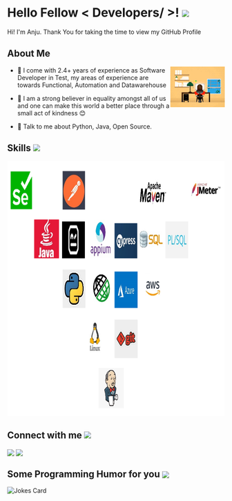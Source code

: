 <h1> Hello Fellow < Developers/ >! <img src = "https://raw.githubusercontent.com/MartinHeinz/MartinHeinz/master/wave.gif" width = 50px> </h1>
<p align='center'>

</p>
<div size='20px'> Hi! I'm Anju. Thank You for taking the time to view my GitHub Profile
</div>

<h2> About Me </h2>

<img width="25%" align="right" alt="Github" src="https://github.com/AnjuS7/Arun/blob/23332fdbc8260978c6d5438406e755ef2d85dcb6/anju%20github.gif" />


- 🔭 I come with 2.4+ years of experience as Software Developer in Test, my areas of experience are towards Functional, Automation and Datawarehouse

- 🌱 I am a strong believer in equality amongst all of us and one can make this world a better place through a small act of kindness 😊

- 💬 Talk to me about Python, Java, Open Source.  

<h2> Skills <img src = "https://media2.giphy.com/media/QssGEmpkyEOhBCb7e1/giphy.gif?cid=ecf05e47a0n3gi1bfqntqmob8g9aid1oyj2wr3ds3mg700bl&rid=giphy.gif" width = 32px> </h2>
<div align="center">
<img width="100%" height = "590px" src="https://github.com/AnjuS7/Arun/blob/c4f4e39216d191b120fee2aa83e3a49a03b176bb/Arun_Collections.PNG" alt="cover" />
</div>


<h2> Connect with me <img src='https://raw.githubusercontent.com/ShahriarShafin/ShahriarShafin/main/Assets/handshake.gif' width="100px"> </h2>
<a href = 'https://www.linkedin.com/in/arun-s-41574b167/'> <img width = '32px' align= 'center' src="https://raw.githubusercontent.com/rahulbanerjee26/githubAboutMeGenerator/main/icons/linked-in-alt.svg"/></a> 
<a href = 'https://www.github.com/sarunkurup3'> <img width = '32px' align= 'center' src="https://raw.githubusercontent.com/rahulbanerjee26/githubAboutMeGenerator/main/icons/github.svg"/></a> 


<h2> Some Programming Humor for you <img align ='center' src='https://media2.giphy.com/media/UQDSBzfyiBKvgFcSTw/giphy.gif?cid=ecf05e47p3cd513axbek3f56ti3jzizq8hincw20jauyyfyw&rid=giphy.gif' width = '32px'></h2>

![Jokes Card](https://readme-jokes.vercel.app/api?theme=default)

